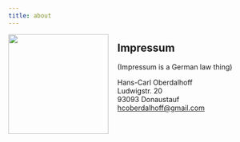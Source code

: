 ```yaml
---
title: about
---
```


<img align="left" width="200" src="https://www.gravatar.com/avatar/d7cd15379e5d057d08f7af462c437fc6?s=200" style="padding-right: 15px;">

## Impressum 
(Impressum is a German law thing)

Hans-Carl Oberdalhoff \
Ludwigstr. 20 \
93093 Donaustauf \
[hcoberdalhoff@gmail.com](mailto:hcoberdalhoff@gmail.com)
